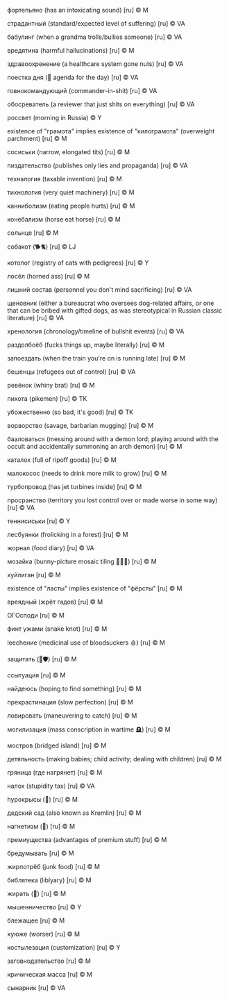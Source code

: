 фортепьяно (has an intoxicating sound) [ru] © M

страдантный (standard/expected level of suffering) [ru] © VA

бабулинг (when a grandma trolls/bullies someone) [ru] © VA

вредятина (harmful hallucinations) [ru] © M

здравоохренение (a healthcare system gone nuts) [ru] © VA

поестка дня (🐖 agenda for the day) [ru] © VA

говнокомандующий (commander-in-shit) [ru] © VA

обосреватель (a reviewer that just shits on everything) [ru] © VA

россвет (morning in Russia) © Y

existence of "грамота" implies existence of "килограмота" (overweight parchment) [ru] © M

сосиськи (narrow, elongated tits) [ru] © M

пиздательство (publishes only lies and propaganda) [ru] © VA

техналогия (taxable invention) [ru] © M

тихнология (very quiet machinery) [ru] © M

канниболизм (eating people hurts) [ru] © M

конебализм (horse eat horse) [ru] © M

сольнце [ru] © M

собакот (🐕🐈) [ru] © LJ

котолог (registry of cats with pedigrees) [ru] © Y

лосёл (horned ass) [ru] © M

лишний состав (personnel you don't mind sacrificing) [ru] © VA

щеновник (either a bureaucrat who oversees dog-related affairs, or one that can be bribed with gifted dogs, as was stereotypical in Russian classic literature) [ru] © VA

хренология (chronology/timeline of bullshit events) [ru] © VA

раздолбоёб (fucks things up, maybe literally) [ru] © M

запоездать (when the train you're on is running late) [ru] © M

бешенцы (refugees out of control) [ru] © VA

ревёнок (whiny brat) [ru] © M

пихота (pikemen) [ru] © TK

убожественно (so bad, it's good) [ru] © TK

ворворство (savage, barbarian mugging) [ru] © M

бааловаться (messing around with a demon lord; playing around with the occult and accidentally summoning an arch demon) [ru] © M

каталох (full of ripoff goods) [ru] © M

малокосос (needs to drink more milk to grow) [ru] © M

турбопровод (has jet turbines inside) [ru] © M

просранство (territory you lost control over or made worse in some way) [ru] © VA

теннисиськи [ru] © Y

лесбуянки (frolicking in a forest) [ru] © M

жорнал (food diary) [ru] © VA

мозайка (bunny-picture mosaic tiling 🐰🧩🐇) [ru] © M

хуйлиган [ru] © M

existence of "ласты" implies existence of "фёрсты" [ru] © M

вреядный (жрёт гадов) [ru] © M

ОГОсподи [ru] © M

финт ужами (snake knot) [ru] © M

leechение (medicinal use of bloodsuckers 🩸) [ru] © M

защитать (🔢🛡️) [ru] © M

ссытуация [ru] © M

найдеюсь (hoping to find something) [ru] © M

прекрастинация (slow perfection) [ru] © M

ловировать (maneuvering to catch) [ru] © M

могилизация (mass conscription in wartime 🪦) [ru] © M

мостров (bridged island) [ru] © M

детяльность (making babies; child activity; dealing with children) [ru] © M

гряница (где нагрянет) [ru] © M

налох (stupidity tax) [ru] © VA

hypoкрысы (🐀) [ru] © M

дедский сад (also known as Kremlin) [ru] © M

нагнетизм (🧲) [ru] © M

премиущества (advantages of premium stuff) [ru] © M

бредумывать [ru] © M

жирпотрёб (junk food) [ru] © M

библятека (liblyary) [ru] © M

жирать (🐖) [ru] © M

мышенничество [ru] © Y

блежащее [ru] © M

хуюже (worser) [ru] © M

костылезация (customization) [ru] © Y

заговнодательство [ru] © M

кричическая масса [ru] © M

сынарник [ru] © VA

